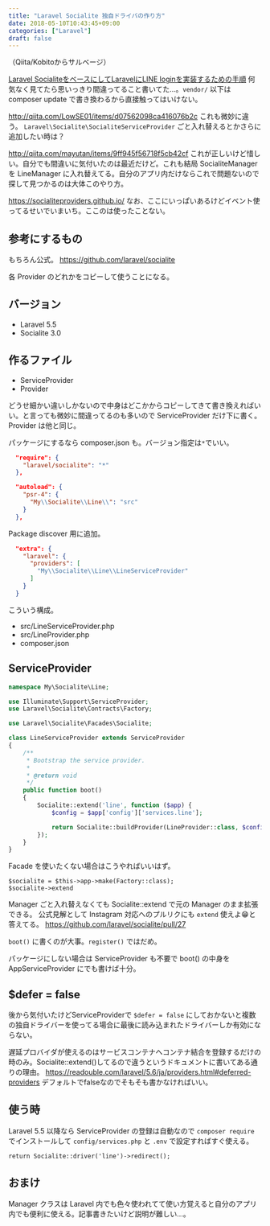 ```yaml
---
title: "Laravel Socialite 独自ドライバの作り方"
date: 2018-05-10T10:43:45+09:00
categories: ["Laravel"]
draft: false
---
```


（Qiita/Kobitoからサルベージ）



[Laravel SocialiteをベースにしてLaravelにLINE loginを実装するための手順](https://yukiyuriweb.com/implement-line-login-in-laravel-with-laravel-socialite/)
何気なく見てたら思いっきり間違ってること書いてた…。`vendor/` 以下は composer update で書き換わるから直接触ってはいけない。

http://qiita.com/LowSE01/items/d07562098ca416076b2c
これも微妙に違う。
`Laravel\Socialite\SocialiteServiceProvider` ごと入れ替えるとかさらに追加したい時は？

http://qiita.com/mayutan/items/9ff945f56718f5cb42cf
これが正しいけど惜しい。自分でも間違いに気付いたのは最近だけど。これも結局 SocialiteManager を LineManager に入れ替えてる。自分のアプリ内だけならこれで問題ないので探して見つかるのは大体このやり方。

https://socialiteproviders.github.io/
なお、ここにいっぱいあるけどイベント使ってるせいでいまいち。ここのは使ったことない。

## 参考にするもの
もちろん公式。
https://github.com/laravel/socialite

各 Provider のどれかをコピーして使うことになる。

## バージョン
- Laravel 5.5
- Socialite 3.0

## 作るファイル
- ServiceProvider
- Provider

どうせ細かい違いしかないので中身はどこかからコピーしてきて書き換えればいい。と言っても微妙に間違ってるのも多いので ServiceProvider だけ下に書く。Provider は他と同じ。

パッケージにするなら composer.json も。バージョン指定は`*`でいい。

```json
  "require": {
    "laravel/socialite": "*"
  },
```

```json
  "autoload": {
    "psr-4": {
      "My\\Socialite\\Line\\": "src"
    }
  },
```

Package discover 用に追加。

```json
  "extra": {
    "laravel": {
      "providers": [
        "My\\Socialite\\Line\\LineServiceProvider"
      ]
    }
  }
```

こういう構成。

- src/LineServiceProvider.php
- src/LineProvider.php
- composer.json

## ServiceProvider

```php
namespace My\Socialite\Line;

use Illuminate\Support\ServiceProvider;
use Laravel\Socialite\Contracts\Factory;

use Laravel\Socialite\Facades\Socialite;

class LineServiceProvider extends ServiceProvider
{
    /**
     * Bootstrap the service provider.
     *
     * @return void
     */
    public function boot()
    {
        Socialite::extend('line', function ($app) {
            $config = $app['config']['services.line'];

            return Socialite::buildProvider(LineProvider::class, $config);
        });
    }
}
```

Facade を使いたくない場合はこうやればいいはず。

```
$socialite = $this->app->make(Factory::class);
$socialite->extend
```


Manager ごと入れ替えなくても Socialite::extend で元の Manager のまま拡張できる。
公式見解として Instagram 対応へのプルリクにも `extend` 使えよ😁と答えてる。
https://github.com/laravel/socialite/pull/27


`boot()` に書くのが大事。`register()` ではだめ。

パッケージにしない場合は ServiceProvider も不要で boot() の中身を AppServiceProvider にでも書けば十分。

## $defer = false
後から気付いたけどServiceProviderで `$defer = false` にしておかないと複数の独自ドライバーを使ってる場合に最後に読み込まれたドライバーしか有効にならない。

遅延プロバイダが使えるのはサービスコンテナへコンテナ結合を登録するだけの時のみ。Socialite::extend()してるので違うというドキュメントに書いてある通りの理由。
https://readouble.com/laravel/5.6/ja/providers.html#deferred-providers
デフォルトでfalseなのでそもそも書かなければいい。

## 使う時
Laravel 5.5 以降なら ServiceProvider の登録は自動なので `composer require` でインストールして `config/services.php` と `.env` で設定すればすぐ使える。

```
return Socialite::driver('line')->redirect();
```

## おまけ
Manager クラスは Laravel 内でも色々使われてて使い方覚えると自分のアプリ内でも便利に使える。記事書きたいけど説明が難しい…。
